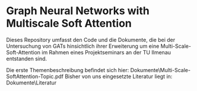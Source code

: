 # Graph Neural Networks with Multiscale Soft Attention

Dieses Repository umfasst den Code und die Dokumente, die bei der Untersuchung von GATs hinsichtlich ihrer Erweiterung um eine Multi-Scale-Soft-Attention im Rahmen eines Projektseminars an der TU Ilmenau entstanden sind. 

Die erste Themenbeschreibung befindet sich hier: Dokumente\Multi-Scale-SoftAttention-Topic.pdf
Bisher von uns eingesetzte Literatur liegt in: Dokumente\Literatur